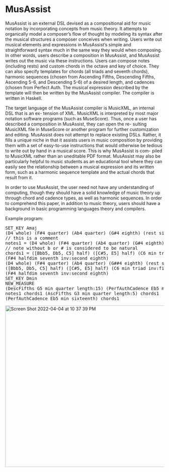 # MusAssist
MusAssist is an external DSL devised as a compositional aid for music notation by incorporating concepts from music theory. It attempts to organically model a composer’s flow of thought by modeling its syntax after the musical structures a composer conceives when writing. Users write out musical elements and expressions in MusAssist’s simple and straightforward syntax much in the same way they would when composing. In other words, users describe a composition in MusAssist, and MusAssist writes out the music via these instructions. Users can compose notes (including rests) and custom chords in the octave and key of choice. They can also specify templates for chords (all triads and seventh chords), harmonic sequences (chosen from Ascending Fifths, Descending Fifths, Ascending 5-6, and Descending 5-6) of a desired length, and cadences (chosen from Perfect Auth. The musical expression described by the template will then be written by the MusAssist compiler. The compiler is written in Haskell.

The target language of the MusAssist compiler is MusicXML, an internal DSL that is an ex- tension of XML. MusicXML is interpreted by most major notation software programs (such as MuseScore). Thus, once a user has described a composition in MusAssist, they can open the re- sulting MusicXML file in MuseScore or another program for further customization and editing. MusAssist does not attempt to replace existing DSLs. Rather, it fills a unique niche in that it assists users in music composition by providing them with a set of easy-to-use instructions that would otherwise be tedious to write out by hand in a musical score. This is why MusAssist is com- piled to MusicXML rather than an uneditable PDF format. MusAssist may also be particularly helpful to music students as an educational tool where they can easily see the relationship between a musical expression and its written form, such as a harmonic sequence template and the actual chords that result from it.

In order to use MusAssist, the user need not have any understanding of computing, though they should have a solid knowledge of music theory up through chord and cadence types, as well as harmonic sequences. In order to comprehend this paper, in addition to music theory, users should have a background in basic programming languages theory and compilers.

Example program:
<pre>
SET_KEY Amaj
(D4 whole) (F#4 quarter) (Ab4 quarter) (G#4 eighth) (rest sixteenth)
// this is a comment
notes1 = (D4 whole) (F#4 quarter) (Ab4 quarter) (G#4 eighth) (rest whole)
// note without b or # is considered to be natural
chords1 = ([Bbb5, Db5, C5] half) ([C#5, E5] half) (C6 min triad inv:first quarter)
(F#4 halfdim seventh inv:second eighth)
(D4 whole) (F#4 quarter) (Ab4 quarter) (G##4 eighth) (rest sixteenth)
([Bbb5, Db5, C5] half) ([C#5, E5] half) (C6 min triad inv:first quarter)
(F#4 halfdim seventh inv:second eighth)
SET_KEY Dmin
NEW_MEASURE
(DescFifths G5 min quarter length:15) (PerfAuthCadence Eb5 min half)
notes1 chords1 (AscFifths G3 min quarter length:5) chords1
(PerfAuthCadence Eb5 min sixteenth) chords1
</pre>

<img width="513" alt="Screen Shot 2022-04-04 at 10 37 39 PM" src="https://user-images.githubusercontent.com/28958079/161685974-850be8c6-8439-4db6-81e7-79d01862409e.png">

  
